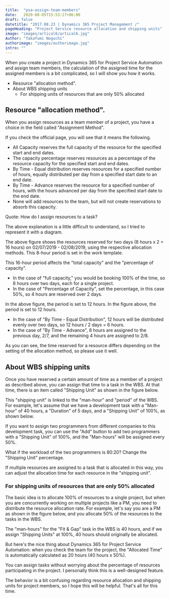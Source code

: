 ```yaml
---
title:  "psa-assign-team-members"
date:   2020-08-05T15:53:27+06:00
draft: false
datetitle: "2017.08.23 | Dynamics 365 Project Management /"
pageHeading: "Project Service resource allocation and shipping units"
image: "images/artical6/artical6.jpg"
Author: "Takafumi Noguchi"
authorimage: "images/authorimage.jpg"
intro: ""
---
```

<!-- Intro  -->
When you create a project in Dynamics 365 for Project Service Automation and assign team members, the calculation of the assigned time for the assigned members is a bit complicated, so I will show you how it works.

<!-- Table Of Content -->
* Resource "allocation method".
* About WBS shipping units
  * For shipping units of resources that are only 50% allocated

## Resource "allocation method".
When you assign resources as a team member of a project, you have a choice in the field called "Assignment Method".
<!-- Image= psa-assign01.png -->

If you check the official page, you will see that it means the following.

<!-- Quate box -->
* All Capacity reserves the full capacity of the resource for the specified start and end dates.
* The capacity percentage reserves resources as a percentage of the resource capacity for the specified start and end dates.
* By Time - Equal distribution reserves resources for a specified number of hours, equally distributed per day from a specified start date to an end date.
* By Time - Advance reserves the resource for a specified number of hours, with the hours advanced per day from the specified start date to the end date.
* None will add resources to the team, but will not create reservations to absorb this capacity.


Quote: How do I assign resources to a task?

The above explanation is a little difficult to understand, so I tried to represent it with a diagram.
<!-- Image= psa-assign02.png -->

The above figure shows the resources reserved for two days (8 hours x 2 = 16 hours) on 02/07/2019 - 02/08/2019, using the respective allocation methods. This 8-hour period is set in the work template.

This 16-hour period affects the "total capacity" and the "percentage of capacity".
  * In the case of "full capacity," you would be booking 100% of the time, so 8 hours over two days, each for a single project.
  * In the case of "Percentage of Capacity", set the percentage, in this case 50%, so 4 hours are reserved over 2 days.

In the above figure, the period is set to 12 hours. In the figure above, the period is set to 12 hours.
  * In the case of "By Time - Equal Distribution", 12 hours will be distributed evenly over two days, so 12 hours / 2 days = 6 hours.
  * In the case of "By Time - Advance", 8 hours are assigned to the previous day, 2/7, and the remaining 4 hours are assigned to 2/8.

As you can see, the time reserved for a resource differs depending on the setting of the allocation method, so please use it well.

## About WBS shipping units
Once you have reserved a certain amount of time as a member of a project as described above, you can assign that time to a task in the WBS. At that time, there is an item called "Shipping Unit" as shown in the figure below.
<!-- Image= psa-assign03.png -->

This "shipping unit" is linked to the "man-hour" and "period" of the WBS. For example, let's assume that we have a development task with a "Man-hour" of 40 hours, a "Duration" of 5 days, and a "Shipping Unit" of 100%, as shown below.
<!-- Image= psa-assign04.png -->

If you want to assign two programmers from different companies to this development task, you can use the "Add" button to add two programmers with a "Shipping Unit" of 100%, and the "Man-hours" will be assigned every 50%.
<!-- Image= psa-assign05.png -->

What if the workload of the two programmers is 80:20? Change the "Shipping Unit" percentage.
<!-- Image= psa-assign06.png -->

If multiple resources are assigned to a task that is allocated in this way, you can adjust the allocation time for each resource in the "shipping unit".

### For shipping units of resources that are only 50% allocated
The basic idea is to allocate 100% of resources to a single project, but when you are concurrently working on multiple projects like a PM, you need to distribute the resource allocation rate. For example, let's say you are a PM as shown in the figure below, and you allocate 50% of the resources to the tasks in the WBS.
<!-- Image= psa-assign07.png -->

The "man-hours" for the "Fit & Gap" task in the WBS is 40 hours, and if we assign "Shipping Units" at 100%, 40 hours should originally be allocated.
<!-- Image= psa-assign08.png -->

But here's the nice thing about Dynamics 365 for Project Service Automation: when you check the team for the project, the "Allocated Time" is automatically calculated as 20 hours (40 hours x 50%).
<!-- Image= psa-assign09.png -->

You can assign tasks without worrying about the percentage of resources participating in the project. I personally think this is a well-designed feature.

The behavior is a bit confusing regarding resource allocation and shipping units for project members, so I hope this will be helpful. That's all for this time.